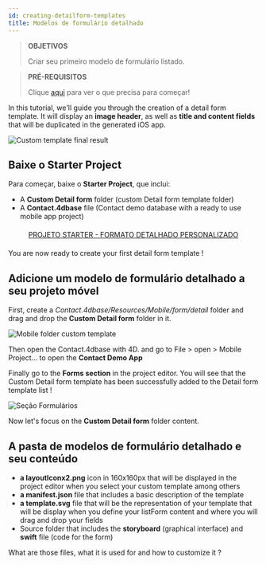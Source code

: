 ```yaml
---
id: creating-detailform-templates
title: Modelos de formulário detalhado
---
```


> **OBJETIVOS**
> 
> Criar seu primeiro modelo de formulário listado.

> **PRÉ-REQUISITOS**
> 
> Clique [aqui](prerequisites.html) para ver o que precisa para começar!

In this tutorial, we'll guide you through the creation of a detail form template. It will display an **image header**, as well as **title and content fields** that will be duplicated in the generated iOS app.

![Custom template final result](assets/en/custom-detailform/custom-template-final-result.png)

## Baixe o Starter Project

Para começar, baixe o **Starter Project**, que inclui:

* A **Custom Detail form** folder (custom Detail form template folder)
* A **Contact.4dbase** file (Contact demo database with a ready to use mobile app project)

<div markdown="1" style="text-align: center; margin-top: 20px; margin-bottom: 20px">
<a class="button"
href="https://github.com/4d-for-ios/tutorial-CustomDetailFormStarter/archive/67c9c2f4672083e999a4a592a069d7ca45b3351e.zip">PROJETO STARTER - FORMATO DETALHADO PERSONALIZADO</a>
</div>

You are now ready to create your first detail form template !

## Adicione um modelo de formulário detalhado a seu projeto móvel

First, create a *Contact.4dbase/Resources/Mobile/form/detail* folder and drag and drop the **Custom Detail form** folder in it.

![Mobile folder custom template](assets/en/custom-detailform/mobile-folder-custom-template.png)

Then open the Contact.4dbase with 4D. and go to File > open > Mobile Project... to open the **Contact Demo App**

Finally go to the **Forms section** in the project editor. You will see that the Custom Detail form template has been successfully added to the Detail form template list !

![Seção Formulários](assets/en/custom-detailform/custom-detailform-template.png)

Now let's focus on the **Custom Detail form** folder content.

## A pasta de modelos de formulário detalhado e seu conteúdo

* **a layoutIconx2.png** icon in 160x160px that will be displayed in the project editor when you select your custom template among others
* **a manifest.json** file that includes a basic description of the template
* **a template.svg** file that will be the representation of your template that will be display when you define your listForm content and where you will drag and drop your fields
* Source folder that includes the **storyboard** (graphical interface) and **swift** file (code for the form)

What are those files, what it is used for and how to customize it ?